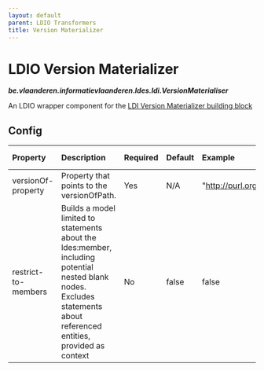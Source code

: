 ```yaml
---
layout: default
parent: LDIO Transformers
title: Version Materializer
---
```


# LDIO Version Materializer
***be.vlaanderen.informatievlaanderen.ldes.ldi.VersionMaterialiser***

An LDIO wrapper component for the [LDI Version Materializer building block](../../core/ldi-transformers/version-materializer)

## Config

| Property            | Description                                                                                                                                                             | Required | Default | Example                                | Supported values |
|:--------------------|:------------------------------------------------------------------------------------------------------------------------------------------------------------------------|:---------|:--------|:---------------------------------------|:-----------------|
| versionOf-property  | Property that points to the versionOfPath.                                                                                                                              | Yes      | N/A     | "http://purl.org/dc/terms/isVersionOf" | String           |
| restrict-to-members | Builds a model limited to statements about the ldes:member, including potential nested blank nodes.  Excludes statements about referenced entities, provided as context | No       | false   | false                                  | true or false    |